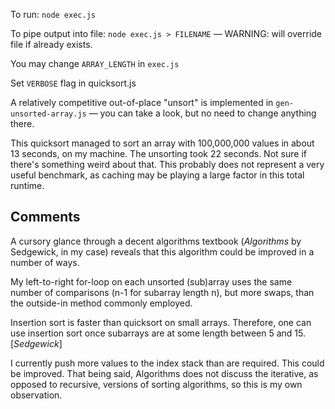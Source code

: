 To run: `node exec.js`

To pipe output into file: `node exec.js > FILENAME` — WARNING: will override file if already exists.

You may change `ARRAY_LENGTH` in `exec.js`

Set `VERBOSE` flag in quicksort.js

A relatively competitive out-of-place "unsort" is implemented in `gen-unsorted-array.js` — you can take a look, but no need to change anything there.



This quicksort managed to sort an array with 100,000,000 values in about 13 seconds, on my machine. The unsorting took 22 seconds. Not sure if there's something weird about that. This probably does not represent a very useful benchmark, as caching may be playing a large factor in this total runtime.


## Comments

A cursory glance through a decent algorithms textbook (*Algorithms* by Sedgewick, in my case) reveals that this algorithm could be improved in a number of ways.

My left-to-right for-loop on each unsorted (sub)array uses the same number of comparisons (n-1 for subarray length n), but more swaps, than the outside-in method commonly employed.

Insertion sort is faster than quicksort on small arrays. Therefore, one can use insertion sort once subarrays are at some length between 5 and 15. [*Sedgewick*]

I currently push more values to the index stack than are required. This could be improved. That being said, Algorithms does not discuss the iterative, as opposed to recursive, versions of sorting algorithms, so this is my own observation.
